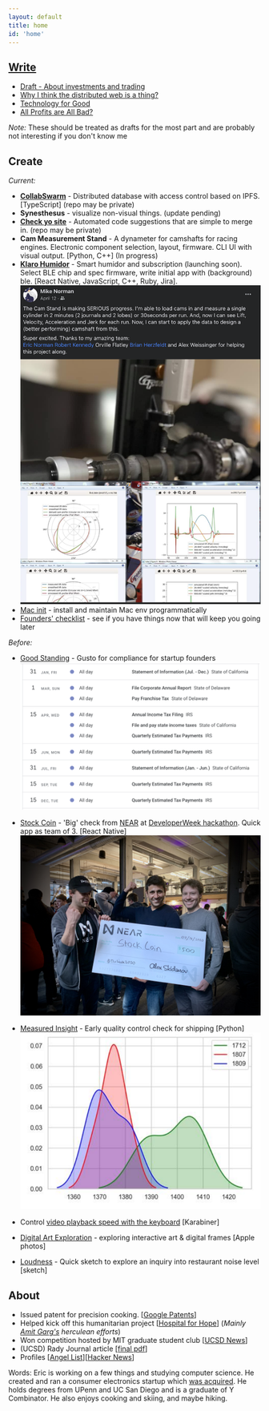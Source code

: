 ```yaml
---
layout: default
title: home
id: 'home'
---
```


## [Write](/writings/)

- [Draft - About investments and trading](/writings/investing.html)
- [Why I think the distributed web is a thing?](/writings/dweb.html)
- [Technology for Good](writings/techmology.html)
- [All Profits are All Bad?](/writings/profit.html)

_Note:_ These should be treated as drafts for the most part and are probably not interesting if you don't know me

## Create

_Current:_

- [**CollabSwarm**](https://github.com/collabswarm/collabswarm) - Distributed database with access control based on IPFS. [TypeScript] \(repo may be private\)
- **Synesthesus** - visualize non-visual things. (update pending)
- [**Check yo site**](https://github.com/lifekaizen/check-yo-site) - Automated code suggestions that are simple to merge in. (repo may be private)
- **Cam Measurement Stand** - A dynameter for camshafts for racing engines. Electronic component selection, layout, firmware. CLI UI with visual output. [Python, C++] (In progress)
- [**Klaro Humidor**](/creations/humidor-app.html) - Smart humidor and subscription (launching soon). Select BLE chip and spec firmware, write initial app with (background) ble. [React Native, JavaScript, C++, Ruby, Jira].
  ![cam stand and graphs](/assets/img/index/cam_stand.png 'Output graphs.')
- [Mac init](https://github.com/lifekaizen/mac-init) - install and maintain Mac env programmatically
- [Founders' checklist](https://github.com/lifekaizen/founders-checklist) - see if you have things now that will keep you going later

_Before:_

- [Good Standing](https://goodstanding.guide/) - Gusto for compliance for startup founders
  ![view of calendar](/assets/img/index/good_standing_cal.png 'Early version of the compliance calendar.')
- [Stock Coin](https://youtu.be/heBzIqgqkvA) - 'Big' check from [NEAR](https://nearprotocol.com/) at [DeveloperWeek hackathon](https://www.developerweek.com/events/hackathon/). Quick app as team of 3. [React Native]
  ![award ceremony](/assets/img/index/stockcoin_check.jpeg 'Presented with a giant for $500 check by Near.')

- [Measured Insight](/assets/measured_insight.pdf) - Early quality control check for shipping [Python]
  ![frequency distribution](/assets/img/index/mi_freq_dist.png 'Frequency distribution shows clear separation of good and bad items.')

- Control [video playback speed with the keyboard](/creations/video-speed-control.html) [Karabiner]
- [Digital Art Exploration](/creations/digital-art.html) - exploring interactive art & digital frames [Apple photos]
- [Loudness](/creations/loudness.html) - Quick sketch to explore an inquiry into restaurant noise level [sketch]

## About

- Issued patent for precision cooking. [[Google Patents][2]]
- Helped kick off this humanitarian project [[Hospital for Hope][3]] (_Mainly [Amit Garg's][4] herculean efforts_)
- Won competition hosted by MIT graduate student club [[UCSD News][1]]
- (UCSD) Rady Journal article [[final pdf][6]]
- Profiles [[Angel List](https://angel.co/ericnorman)][[Hacker News](https://news.ycombinator.com/user?id=lifekaizen)]

Words: Eric is working on a few things and studying computer science. He created and ran a consumer electronics startup which [was acquired][5]. He holds degrees from UPenn and UC San Diego and is a graduate of Y Combinator. He also enjoys cooking and skiing, and maybe hiking.

[1]: https://ucsdnews.ucsd.edu/feature/rady_school_of_management_students_win_operations_simulation_competition
[2]: https://patents.google.com/patent/US10368395B1/en?oq=US10368395B1
[3]: https://www.hospitalforhope.org/team
[4]: https://www.linkedin.com/in/amgarg
[5]: https://desora.co/
[6]: /assets/publish.pdf

